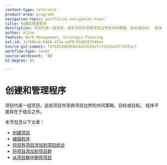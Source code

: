 ```yaml
---
content-type: reference
product-area: programs
navigation-topic: portfolios-navigation-topic
title: 创建和管理程序
description: 项目代表一组项目，这些项目共享跨项目边界的共同策略、目标或目标。 程序不能存在于组合之外。
author: Alina
feature: Work Management, Strategic Planning
exl-id: 3c796bab-b468-451a-adf8-8180f67546ee
source-git-commit: f2f825280204b56d2dc85efc7a315a4377e551c7
workflow-type: tm+mt
source-wordcount: '88'
ht-degree: 0%

---
```


# 创建和管理程序

项目代表一组项目，这些项目共享跨项目边界的共同策略、目标或目标。 程序不能存在于组合之外。

本节包含以下文章：

* [创建项目](../../../manage-work/portfolios/create-and-manage-programs/create-program.md)
* [编辑程序](../../../manage-work/portfolios/create-and-manage-programs/edit-programs.md)
* [将现有项目添加到项目组合](../../../manage-work/portfolios/create-and-manage-programs/move-program.md)
* [将项目添加到项目群](../../../manage-work/portfolios/create-and-manage-programs/add-project-to-program.md)
* [从项目群中删除项目](../../../manage-work/portfolios/create-and-manage-programs/remove-project-from-program.md)
